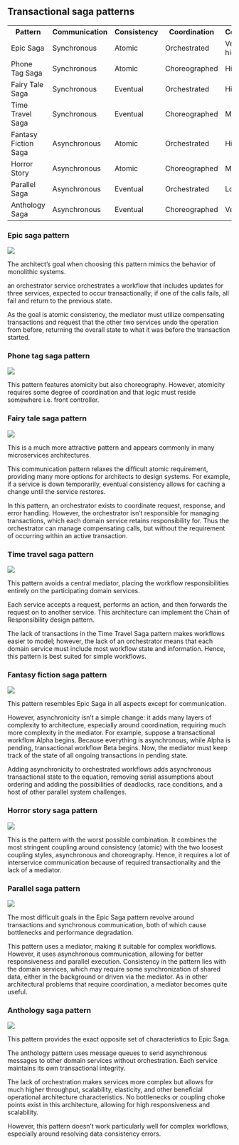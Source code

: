 ## Transactional saga patterns

<table>
<tr>
<th>Pattern</th>
<th>Communication</th>
<th>Consistency</th>
<th>Coordination</th>
<th>Coupling</th>
<th>Complexity</th>
<th>Responsiveness</th>
<th>Elasticity</th>
</tr>

<tr>
<td>Epic Saga</td>
<td>Synchronous</td>
<td>Atomic</td>
<td>Orchestrated</td>
<td>Very high</td>
<td>Low</td>
<td>Low</td>
<td>Very low</td>
</tr>

<tr>
<td>Phone Tag Saga</td>
<td>Synchronous</td>
<td>Atomic</td>
<td>Choreographed</td>
<td>High</td>
<td>High</td>
<td>Low</td>
<td>Low</td>
</tr>

<tr>
<td>Fairy Tale Saga</td>
<td>Synchronous</td>
<td>Eventual</td>
<td>Orchestrated</td>
<td>High</td>
<td>Very low</td>
<td>Medium</td>
<td>High</td>
</tr>

<tr>
<td>Time Travel Saga</td>
<td>Synchronous</td>
<td>Eventual</td>
<td>Choreographed</td>
<td>Medium</td>
<td>Low</td>
<td>Medium</td>
<td>High</td>
</tr>

<tr>
<td>Fantasy Fiction Saga</td>
<td>Asynchronous</td>
<td>Atomic</td>
<td>Orchestrated</td>
<td>High</td>
<td>High</td>
<td>Low</td>
<td>Low</td>
</tr>

<tr>
<td>Horror Story</td>
<td>Asynchronous</td>
<td>Atomic</td>
<td>Choreographed</td>
<td>Medium</td>
<td>Very high</td>
<td>Low</td>
<td>Medium</td>
</tr>

<tr>
<td>Parallel Saga</td>
<td>Asynchronous</td>
<td>Eventual</td>
<td>Orchestrated</td>
<td>Low</td>
<td>Low</td>
<td>High</td>
<td>High</td>
</tr>

<tr>
<td>Anthology Saga</td>
<td>Asynchronous</td>
<td>Eventual</td>
<td>Choreographed</td>
<td>Very low</td>
<td>High</td>
<td>High</td>
<td>Very high</td>
</tr>
</table>

### Epic saga pattern

<img src="../../assets/epic-saga.png">

The architect’s goal when choosing this pattern mimics the behavior of monolithic systems.

an orchestrator service orchestrates a workflow that includes updates for three services, expected to occur transactionally; if one of the calls fails, all fail and return to the previous state.

As the goal is atomic consistency, the mediator must utilize compensating transactions and request that the other two services undo the operation from before, returning the overall state to what it was before the transaction started.

### Phone tag saga pattern

<img src="../../assets/phone-tag-saga.png">

This pattern features atomicity but also choreography. However, atomicity requires some degree of coordination and that logic must reside somewhere i.e. front controller.

### Fairy tale saga pattern

<img src="../../assets/fairy-tale-saga.png">

This is a much more attractive pattern and appears commonly in many microservices architectures.

This communication pattern relaxes the difficult atomic requirement, providing many more options for architects to design systems. For example, if a service is down temporarily, eventual consistency allows for caching a change until the service restores.

In this pattern, an orchestrator exists to coordinate request, response, and error handling. However, the orchestrator isn’t responsible for managing transactions, which each domain service retains responsibility for. Thus the orchestrator can manage compensating calls, but without the requirement of occurring within an active transaction.

### Time travel saga pattern

<img src="../../assets/time-travel-saga.png">

This pattern avoids a central mediator, placing the workflow responsibilities entirely on the participating domain services.

Each service accepts a request, performs an action, and then forwards the request on to another service. This architecture can implement the Chain of Responsibility design pattern.

The lack of transactions in the Time Travel Saga pattern makes workflows easier to model; however, the lack of an orchestrator means that each domain service must include most workflow state and information. Hence, this pattern is best suited for simple workflows.

### Fantasy fiction saga pattern

<img src="../../assets/fantasy-fiction-saga.png">

This pattern resembles Epic Saga in all aspects except for communication.

However, asynchronicity isn’t a simple change: it adds many layers of complexity to architecture, especially around coordination, requiring much more complexity in the mediator. For example, suppose a transactional workflow Alpha begins. Because everything is asynchronous, while Alpha is pending, transactional workflow Beta begins. Now, the mediator must keep track of the state of all ongoing transactions in pending state.

Adding asynchronicity to orchestrated workflows adds asynchronous transactional state to the equation, removing serial assumptions about ordering and adding the possibilities of deadlocks, race conditions, and a host of other parallel system challenges.

### Horror story saga pattern

<img src="../../assets/horror-story-saga.png">

This is the pattern with the worst possible combination. It combines the most stringent coupling around consistency (atomic) with the two loosest coupling styles, asynchronous and choreography. Hence, it requires a lot of interservice communication because of required transactionality and the lack of a mediator.

### Parallel saga pattern

<img src="../../assets/parallel-saga.png">

The most difficult goals in the Epic Saga pattern revolve around transactions and synchronous communication, both of which cause bottlenecks and performance degradation.

This pattern uses a mediator, making it suitable for complex workflows. However, it uses asynchronous communication, allowing for better responsiveness and parallel execution. Consistency in the pattern lies with the domain services, which may require some synchronization of shared data, either in the background or driven via the mediator. As in other architectural problems that require coordination, a mediator becomes quite useful.

### Anthology saga pattern

<img src="../../assets/anthology-saga.png">

This pattern provides the exact opposite set of characteristics to Epic Saga.

The anthology pattern uses message queues to send asynchronous messages to other domain services without orchestration. Each service maintains its own transactional integrity.

The lack of orchestration makes services more complex but allows for much higher throughput, scalability, elasticity, and other beneficial operational architecture characteristics. No bottlenecks or coupling choke points exist in this architecture, allowing for high responsiveness and scalability.

However, this pattern doesn’t work particularly well for complex workflows, especially around resolving data consistency errors.

